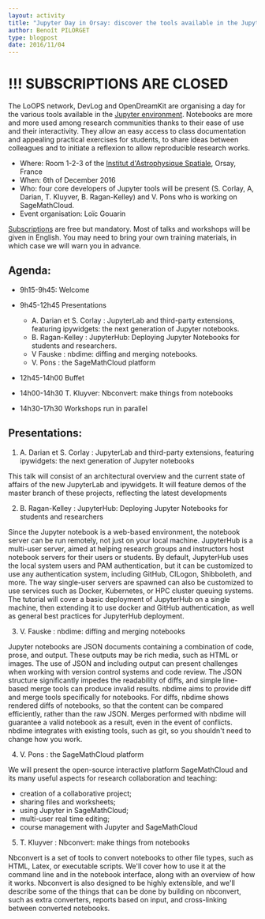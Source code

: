 ```yaml
---
layout: activity
title: "Jupyter Day in Orsay: discover the tools available in the Jupyter environment"
author: Benoît PILORGET
type: blogpost
date: 2016/11/04
---
```

# !!! SUBSCRIPTIONS ARE CLOSED

The LoOPS network, DevLog and OpenDreamKit are organising a day for the various tools available in the [Jupyter environment](http://jupyter.org/).
Notebooks are more and more used among research communities thanks to their ease of use and their interactivity. They allow
an easy access to class documentation and appealing practical exercises for students, to share ideas between colleagues and
to initiate a reflexion to allow reproducible research works.

- Where: Room 1-2-3 of the [Institut d'Astrophysique Spatiale](http://www.ias.u-psud.fr/), Orsay, France
- When: 6th of December 2016
- Who: four core developers of Jupyter tools will be present (S. Corlay, A, Darian, T. Kluyver, B. Ragan-Kelley) and V. Pons who is working on SageMathCloud.
- Event organisation: Loïc Gouarin 

[Subscriptions](https://indico.lal.in2p3.fr/event/3319/registration/register#/register) are free but mandatory. Most of
talks and workshops will be given in English. You may need to bring your own training materials, in which case we will
warn you in advance.


## Agenda:

- 9h15-9h45: Welcome
- 9h45-12h45 Presentations
  - A. Darian et S. Corlay : JupyterLab and third-party extensions, featuring ipywidgets: the next generation of Jupyter notebooks.
  - B. Ragan-Kelley : JupyterHub: Deploying Jupyter Notebooks for students and researchers.
  - V Fauske : nbdime: diffing and merging notebooks.
  - V. Pons : the SageMathCloud platform

- 12h45-14h00 Buffet
- 14h00-14h30 T. Kluyver: Nbconvert: make things from notebooks
- 14h30-17h30 Workshops run in parallel


## Presentations:
1) A. Darian et S. Corlay : JupyterLab and third-party extensions, featuring ipywidgets: the next generation of Jupyter notebooks

This talk will consist of an architectural overview and the current state of affairs of the new JupyterLab and ipywidgets.
It will feature demos of the master branch of these projects, reflecting the latest developments
     
2) B. Ragan-Kelley : JupyterHub: Deploying Jupyter Notebooks for students and researchers

Since the Jupyter notebook is a web-based environment, the notebook server can be run remotely, not just on your local
machine. JupyterHub is a multi-user server, aimed at helping research groups and instructors host notebook servers for
their users or students. By default, JupyterHub uses the local system users and PAM authentication, but it can be
customized to use any authentication system, including GitHub, CILogon, Shibboleth, and more. The way single-user
servers are spawned can also be customized to use services such as Docker, Kubernetes, or HPC cluster queuing systems.
The tutorial will cover a basic deployment of JupyterHub on a single machine, then extending it to use docker and GitHub
authentication, as well as general best practices for JupyterHub deployment.
     
3) V. Fauske : nbdime: diffing and merging notebooks

Jupyter notebooks are JSON documents containing a combination of code, prose, and output. These outputs may be rich
media, such as HTML or images. The use of JSON and including output can present challenges when working with version
control systems and code review. The JSON structure significantly impedes the readability of diffs, and simple line-based
merge tools can produce invalid results. nbdime aims to provide diff and merge tools specifically for notebooks. For diffs,
nbdime shows rendered diffs of notebooks, so that the content can be compared efficiently, rather than the raw JSON. Merges
performed with nbdime will guarantee a valid notebook as a result, even in the event of conflicts. nbdime integrates with
existing tools, such as git, so you shouldn't need to change how you work.
     
4) V. Pons : the SageMathCloud platform

We will present the open-source interactive platform SageMathCloud and its many useful aspects for research collaboration
and teaching:

- creation of a collaborative project;
- sharing files and worksheets;
- using Jupyter in SageMathCloud;
- multi-user real time editing;
- course management with Jupyter and SageMathCloud
     
5) T. Kluyver : Nbconvert: make things from notebooks

Nbconvert is a set of tools to convert notebooks to other file types, such as HTML,
Latex, or executable scripts. We'll cover how to use it at the command line and in the
notebook interface, along with an overview of how it works. Nbconvert is also designed to be highly extensible,
and we'll describe some of the things that can be done by building on nbconvert, such as extra converters, reports
based on input, and cross-linking between converted notebooks.
